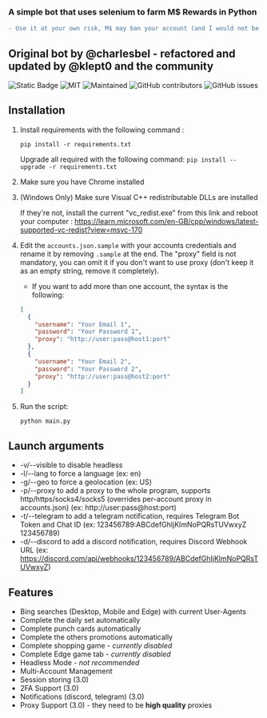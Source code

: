 ### A simple bot that uses selenium to farm M$ Rewards in Python

```diff
- Use it at your own risk, M$ may ban your account (and I would not be responsible for it)
```
## Original bot by @charlesbel - refactored and updated by @klept0 and the community

![Static Badge](https://img.shields.io/badge/Made_in-python-violet?style=for-the-badge)
![MIT](https://img.shields.io/badge/License-MIT-blue.svg?style=for-the-badge)
![Maintained](https://img.shields.io/badge/Maintained%3F-yes-green.svg?style=for-the-badge)
![GitHub contributors](https://img.shields.io/github/contributors/klept0/MS-Rewards-Farmer?style=for-the-badge)
![GitHub issues](https://img.shields.io/github/issues/klept0/MS-Rewards-Farmer?style=for-the-badge)

## Installation

1. Install requirements with the following command :

   `pip install -r requirements.txt`

   Upgrade all required with the following command:
   `pip install --upgrade -r requirements.txt`

2. Make sure you have Chrome installed

3. (Windows Only) Make sure Visual C++ redistributable DLLs are installed

   If they're not, install the current "vc_redist.exe" from this link and reboot your computer : https://learn.microsoft.com/en-GB/cpp/windows/latest-supported-vc-redist?view=msvc-170

4. Edit the `accounts.json.sample` with your accounts credentials and rename it by removing `.sample` at the end. The "proxy" field is not mandatory, you can omit it if you don't want to use proxy (don't keep it as an empty string, remove it completely).

   - If you want to add more than one account, the syntax is the following:

   ```json
   [
     {
       "username": "Your Email 1",
       "password": "Your Password 1",
       "proxy": "http://user:pass@host1:port"
     },
     {
       "username": "Your Email 2",
       "password": "Your Password 2",
       "proxy": "http://user:pass@host2:port"
     }
   ]
   ```

5. Run the script:

   `python main.py`

## Launch arguments

- -v/--visible to disable headless
- -l/--lang to force a language (ex: en)
- -g/--geo to force a geolocation (ex: US)
- -p/--proxy to add a proxy to the whole program, supports http/https/socks4/socks5 (overrides per-account proxy in accounts.json) (ex: http://user:pass@host:port)
- -t/--telegram to add a telegram notification, requires Telegram Bot Token and Chat ID (ex: 123456789:ABCdefGhIjKlmNoPQRsTUVwxyZ 123456789)
- -d/--discord to add a discord notification, requires Discord Webhook URL (ex: https://discord.com/api/webhooks/123456789/ABCdefGhIjKlmNoPQRsTUVwxyZ)

## Features

- Bing searches (Desktop, Mobile and Edge) with current User-Agents
- Complete the daily set automatically
- Complete punch cards automatically
- Complete the others promotions automatically
- Complete shopping game - _currently disabled_
- Complete Edge game tab - _currently disabled_
- Headless Mode - _not recommended_
- Multi-Account Management
- Session storing (3.0)
- 2FA Support (3.0)
- Notifications (discord, telegram) (3.0)
- Proxy Support (3.0) - they need to be **high quality** proxies
